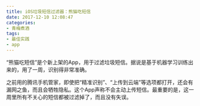 ```yaml
---
title: iOS垃圾短信过滤器：熊猫吃短信
date: 2017-12-10 12:08:47
categories:
- 青梅煮酒
tags:
- 最佳实践
- app
---
```

“熊猫吃短信”是个新上架的App，用于过滤垃圾短信。据说是基于机器学习训练出来的，用了一周，识别得非常准确。

之前用的腾讯手机管家，即使把“精准识别”、“上传到云端”等选项都打开，还会有漏网之鱼，而且会牺牲隐私。这个App声称不会主动上传短信。最重要的是，这一周里所有不关心的短信都被过滤掉了，而且没有失误。

